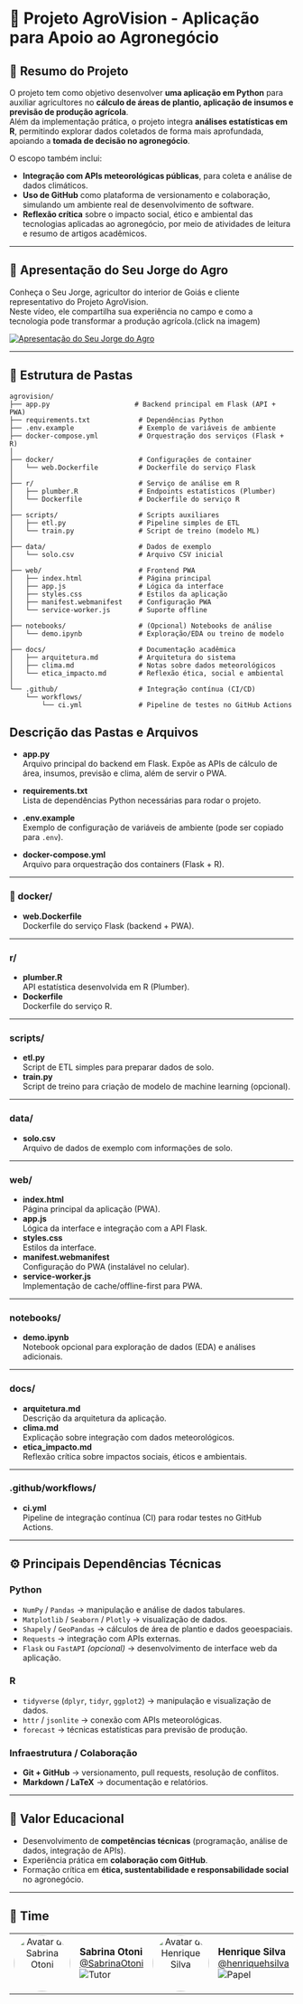# 🌾 Projeto AgroVision - Aplicação para Apoio ao Agronegócio

## 📌 Resumo do Projeto
O projeto tem como objetivo desenvolver **uma aplicação em Python** para auxiliar agricultores no **cálculo de áreas de plantio, aplicação de insumos e previsão de produção agrícola**.  
Além da implementação prática, o projeto integra **análises estatísticas em R**, permitindo explorar dados coletados de forma mais aprofundada, apoiando a **tomada de decisão no agronegócio**.  

O escopo também inclui:
- **Integração com APIs meteorológicas públicas**, para coleta e análise de dados climáticos.  
- **Uso de GitHub** como plataforma de versionamento e colaboração, simulando um ambiente real de desenvolvimento de software.  
- **Reflexão crítica** sobre o impacto social, ético e ambiental das tecnologias aplicadas ao agronegócio, por meio de atividades de leitura e resumo de artigos acadêmicos.  

---

## 🎥 Apresentação do Seu Jorge do Agro

Conheça o Seu Jorge, agricultor do interior de Goiás e cliente representativo do Projeto AgroVision.  
Neste vídeo, ele compartilha sua experiência no campo e como a tecnologia pode transformar a produção agrícola.(click na imagem)

[![Apresentação do Seu Jorge do Agro](https://img.youtube.com/vi/cSJFwvnrj1w/hqdefault.jpg)](https://www.youtube.com/watch?v=cSJFwvnrj1w)

---

## 📂 Estrutura de Pastas

```text
agrovision/
├── app.py                     # Backend principal em Flask (API + PWA)
├── requirements.txt            # Dependências Python
├── .env.example                # Exemplo de variáveis de ambiente
├── docker-compose.yml          # Orquestração dos serviços (Flask + R)
│
├── docker/                     # Configurações de container
│   └── web.Dockerfile          # Dockerfile do serviço Flask
│
├── r/                          # Serviço de análise em R
│   ├── plumber.R               # Endpoints estatísticos (Plumber)
│   └── Dockerfile              # Dockerfile do serviço R
│
├── scripts/                    # Scripts auxiliares
│   ├── etl.py                  # Pipeline simples de ETL
│   └── train.py                # Script de treino (modelo ML)
│
├── data/                       # Dados de exemplo
│   └── solo.csv                # Arquivo CSV inicial
│
├── web/                        # Frontend PWA
│   ├── index.html              # Página principal
│   ├── app.js                  # Lógica da interface
│   ├── styles.css              # Estilos da aplicação
│   ├── manifest.webmanifest    # Configuração PWA
│   └── service-worker.js       # Suporte offline
│
├── notebooks/                  # (Opcional) Notebooks de análise
│   └── demo.ipynb              # Exploração/EDA ou treino de modelo
│
├── docs/                       # Documentação acadêmica
│   ├── arquitetura.md          # Arquitetura do sistema
│   ├── clima.md                # Notas sobre dados meteorológicos
│   └── etica_impacto.md        # Reflexão ética, social e ambiental
│
└── .github/                    # Integração contínua (CI/CD)
    └── workflows/
        └── ci.yml              # Pipeline de testes no GitHub Actions

```

## Descrição das Pastas e Arquivos

- **app.py**  
  Arquivo principal do backend em Flask. Expõe as APIs de cálculo de área, insumos, previsão e clima, além de servir o PWA.

- **requirements.txt**  
  Lista de dependências Python necessárias para rodar o projeto.

- **.env.example**  
  Exemplo de configuração de variáveis de ambiente (pode ser copiado para `.env`).

- **docker-compose.yml**  
  Arquivo para orquestração dos containers (Flask + R).

---

### 📂 docker/
- **web.Dockerfile**  
  Dockerfile do serviço Flask (backend + PWA).

---

### r/
- **plumber.R**  
  API estatística desenvolvida em R (Plumber).
- **Dockerfile**  
  Dockerfile do serviço R.

---

### scripts/
- **etl.py**  
  Script de ETL simples para preparar dados de solo.  
- **train.py**  
  Script de treino para criação de modelo de machine learning (opcional).

---

### data/
- **solo.csv**  
  Arquivo de dados de exemplo com informações de solo.

---

### web/
- **index.html**  
  Página principal da aplicação (PWA).  
- **app.js**  
  Lógica da interface e integração com a API Flask.  
- **styles.css**  
  Estilos da interface.  
- **manifest.webmanifest**  
  Configuração do PWA (instalável no celular).  
- **service-worker.js**  
  Implementação de cache/offline-first para PWA.

---

### notebooks/
- **demo.ipynb**  
  Notebook opcional para exploração de dados (EDA) e análises adicionais.

---

### docs/
- **arquitetura.md**  
  Descrição da arquitetura da aplicação.  
- **clima.md**  
  Explicação sobre integração com dados meteorológicos.  
- **etica_impacto.md**  
  Reflexão crítica sobre impactos sociais, éticos e ambientais.

---

### .github/workflows/
- **ci.yml**  
  Pipeline de integração contínua (CI) para rodar testes no GitHub Actions.

---

## ⚙️ Principais Dependências Técnicas

### **Python**
- `NumPy` / `Pandas` → manipulação e análise de dados tabulares.  
- `Matplotlib` / `Seaborn` / `Plotly` → visualização de dados.  
- `Shapely` / `GeoPandas` → cálculos de área de plantio e dados geoespaciais.  
- `Requests` → integração com APIs externas.  
- `Flask` ou `FastAPI` *(opcional)* → desenvolvimento de interface web da aplicação.  

### **R**
- `tidyverse` (`dplyr`, `tidyr`, `ggplot2`) → manipulação e visualização de dados.  
- `httr` / `jsonlite` → conexão com APIs meteorológicas.  
- `forecast` → técnicas estatísticas para previsão de produção.  

### **Infraestrutura / Colaboração**
- **Git + GitHub** → versionamento, pull requests, resolução de conflitos.  
- **Markdown / LaTeX** → documentação e relatórios.  

---

## 🌱 Valor Educacional
- Desenvolvimento de **competências técnicas** (programação, análise de dados, integração de APIs).  
- Experiência prática em **colaboração com GitHub**.  
- Formação crítica em **ética, sustentabilidade e responsabilidade social** no agronegócio.

---

## 👥 Time

<table>
  <tr>
    <td width="110" align="center" valign="top">
      <a href="https://github.com/SabrinaOtoni">
        <img src="https://github.com/SabrinaOtoni.png" width="100" height="100" alt="Avatar de Sabrina Otoni" style="border-radius:50%; object-fit:cover;" />
      </a>
    </td>
    <td valign="middle">
      <strong style="font-size:1.05rem;">Sabrina Otoni</strong><br/>
      <a href="https://github.com/SabrinaOtoni">@SabrinaOtoni</a><br/>
      <img alt="Tutor" src="https://img.shields.io/badge/role-Tutor-4C1?style=flat-square" />
    </td>
    <td width="110" align="center" valign="top">
      <a href="https://github.com/henriquehsilva">
        <img src="https://github.com/henriquehsilva.png" width="100" height="100" alt="Avatar de Henrique Silva" style="border-radius:50%; object-fit:cover;" />
      </a>
    </td>
    <td valign="middle">
      <strong style="font-size:1.05rem;">Henrique Silva</strong><br/>
      <a href="https://github.com/henriquehsilva">@henriquehsilva</a><br/>
      <img alt="Papel" src="https://img.shields.io/badge/papel-Desenvolvedor-36a2eb?style=flat-square" />
    </td>
  </tr>
</table>


